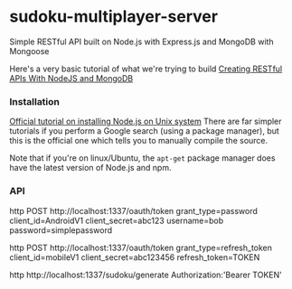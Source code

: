 # sudoku-multiplayer-server
Simple RESTful API built on Node.js with Express.js and MongoDB with Mongoose

Here's a very basic tutorial of what we're trying to build [Creating RESTful APIs With NodeJS and MongoDB](http://adrianmejia.com/blog/2014/10/01/creating-a-restful-api-tutorial-with-nodejs-and-mongodb/)

### Installation 
[Official tutorial on installing Node.js on Unix system](http://www.joyent.com/blog/installing-node-and-npm/)
There are far simpler tutorials if you perform a Google search (using a package manager), but this is the official one which tells you to manually compile the source.

Note that if you're on linux/Ubuntu, the `apt-get` package manager does have the latest version of Node.js and npm.

### API

http POST http://localhost:1337/oauth/token grant_type=password client_id=AndroidV1 client_secret=abc123 username=bob password=simplepassword

http POST http://localhost:1337/oauth/token grant_type=refresh_token client_id=mobileV1 client_secret=abc123456 refresh_token=TOKEN

http http://localhost:1337/sudoku/generate Authorization:'Bearer TOKEN'